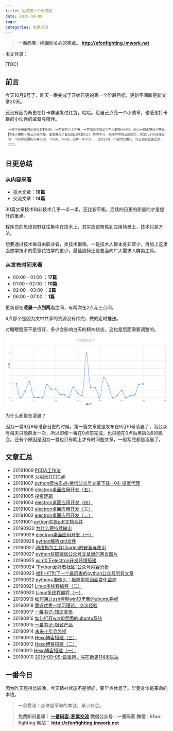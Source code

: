 ```yaml
---
title: 达成第一个小成就
date: 2019-10-09
tags: 
categories: 积累交流
---
```


> **一番码客 : 挖掘你关心的亮点。**
> **http://efonfighting.imwork.net**

本文目录：

[TOC]

## 前言

今天10月9号了，昨天一番完成了开始日更的第一个阶段目标，更新不间断更新文章30天。

还没有因为断更在打卡群里发过红包，哈哈。给自己点亮一个小勋章，也感谢打卡群的小伙伴的监督与陪伴。

![](2019-10-09-达成第一个小成就\1570631293173.png)

<!--more-->

## 日更总结

### **从内容来看**

* 技术文章：**16篇**
* 交流文章：**14篇**

30篇文章技术和非技术几乎一半一半，还比较平衡。后续的日更的质量的才是提升的重点。

程序员的思维视野往往集中在技术上，其实应该聚焦到应用场景上，技术只是方法。

想要通过技术做自由职业者，卖技术很难。一是技术人群本身非常少，再加上这里面想学技术的愿意花钱学的更少，最佳选择还是要面向广大需求人群卖工具。

### **从发布时间来看**

* 00:00 - 01:00 ：**17篇**
* 01:00 - 02:00 ：**10篇**
* 02:00 - 03:00 ：**2篇**
* 06:00 - 07:00 ：**1篇**

更新都在**凌晨一点到两点**之间，有两次在2点与三点间。

6点那个是因为文中共享的资源没有传完，做的定时推送。

对睡眠健康不是很好，多少会影响白天的精神状态，这也是后面需要调整的。

![1570634168898](2019-10-09-达成第一个小成就\xiaochengjiu02.png)

为什么都是在凌晨？

因为一番9月9号准备日更的时候，第一篇文章就是发布在9月10号凌晨了，而公众号每天只能群发一次，所以即使一番在0点前完成，也只能在0点后用第2点的机会。还有个原因是因为一番也只有晚上才有时间些文章，一般写完都是凌晨了。



## 文章汇总

* 20191009	[PCDA工作法](http://mp.weixin.qq.com/s?__biz=MjM5MjE4NDEzMg==&mid=2652677251&idx=1&sn=4cdc61326d6368bf8c243a06dbed9977&chksm=bd4226a88a35afbe86552a805f7f0917b62d9611a2b3ce0b856f38fc0f856d447ee494c47001&scene=27#wechat_redirect) 
* 20191008	[为明天打打Call](http://mp.weixin.qq.com/s?__biz=MjM5MjE4NDEzMg==&mid=2652677247&idx=1&sn=a0f6aca292bb3045648dcf7b97d0551e&chksm=bd4226548a35af421ec1722b57dcfb3458172ba348e99a8e10a110b1d6f0a9e3c0f6da56a35a&scene=27#wechat_redirect) 
* 20191007	[python爬虫实战-微信公众号文章下载--04-设置代理](http://mp.weixin.qq.com/s?__biz=MjM5MjE4NDEzMg==&mid=2652677234&idx=1&sn=08f3ab0b945caf5e41a3edf1268a0681&chksm=bd4226598a35af4f9e0cc67a4b170198493f433433a4a6896ee21d2af16342c7319323b43e62&scene=27#wechat_redirect) 
* 20191006	[electron桌面应用开发（五）](http://mp.weixin.qq.com/s?__biz=MjM5MjE4NDEzMg==&mid=2652677230&idx=1&sn=24532a14234a756dd2b695012d1ad0d0&chksm=bd4226458a35af532b8b02e77c4537b52a08833b8c818c58a9947f0a380735e1f5943401e642&scene=27#wechat_redirect) 
* 20191005	[投资逻辑](http://mp.weixin.qq.com/s?__biz=MjM5MjE4NDEzMg==&mid=2652677225&idx=1&sn=fcfe71ceaf3fcede75628bef3cc0d0f2&chksm=bd4226428a35af54e5fc98b3249d2dadec722056ac67fd925a409e07762e882960775ae1cd55&scene=27#wechat_redirect) 
* 20191004	[electron桌面应用开发（四）](http://mp.weixin.qq.com/s?__biz=MjM5MjE4NDEzMg==&mid=2652677221&idx=1&sn=41b1c99281f99153185cc48584431b6f&chksm=bd42264e8a35af585b0bc0a76a62881b247f7e933f83a09da470f76227578045c5f35e229811&scene=27#wechat_redirect) 
* 20191003	[electron桌面应用开发（三）](http://mp.weixin.qq.com/s?__biz=MjM5MjE4NDEzMg==&mid=2652677215&idx=1&sn=d21773f4fb80b5f93b79b9be1dc5b8b9&chksm=bd4226748a35af62033092cb53a3055c5c6759acd84de4c321f5e17f04e1596588a347e87a69&scene=27#wechat_redirect) 
* 20191002	[electron桌面应用开发（二）](http://mp.weixin.qq.com/s?__biz=MjM5MjE4NDEzMg==&mid=2652677211&idx=1&sn=98c758d032a7a6bf63c4f817f66dde02&chksm=bd4226708a35af666747459728bd019c99d85b6310bb81280564a440f37156cea6a83ee68f10&scene=27#wechat_redirect) 
* 20191001	[python实现pdf文档合并](http://mp.weixin.qq.com/s?__biz=MjM5MjE4NDEzMg==&mid=2652677204&idx=1&sn=2515af4c01f9397397627c52113185a3&chksm=bd42267f8a35af69d354ecc231c8f2f5144c8f47b233b9dc60d90b67b19e4a664148f1ec8622&scene=27#wechat_redirect) 
* 20190930	[为什么要持续输出](http://mp.weixin.qq.com/s?__biz=MjM5MjE4NDEzMg==&mid=2652677199&idx=1&sn=7574f144c1c967268f993120389eb7df&chksm=bd4226648a35af72cbc1acb3ef0325d14e3b9b9aece44316db127dabc9e35f2515b07fdff662&scene=27#wechat_redirect) 
* 20190929	[electron桌面应用开发（一）](http://mp.weixin.qq.com/s?__biz=MjM5MjE4NDEzMg==&mid=2652677195&idx=1&sn=9b2c871e0aaa405b0ad23938681ba401&chksm=bd4226608a35af76799a268f983adc36488d3c88ac750f1b94426adef6d46f46c3a7b2ed1d44&scene=27#wechat_redirect) 
* 20190928	[python解析xml文件](http://mp.weixin.qq.com/s?__biz=MjM5MjE4NDEzMg==&mid=2652677190&idx=1&sn=4b87157fbf7d781673d597dd5d37019d&chksm=bd42266d8a35af7bac2b1adb25dd0bbd7e73c3f585fa0dcaaac00561df43da15b12bc953fbc8&scene=27#wechat_redirect) 
* 20190927	[网络抓包工具Charles的安装与使用](http://mp.weixin.qq.com/s?__biz=MjM5MjE4NDEzMg==&mid=2652677185&idx=1&sn=ecf8a6caaf8dc4b7e1023a963b1467b2&chksm=bd42266a8a35af7ca274e1497bde2c8e3fa78ac59ec52c4271a2857e0e630dc3c3f593aefd5d&scene=27#wechat_redirect) 
* 20190927	[python获取微信公众号文章里的网页图片](http://mp.weixin.qq.com/s?__biz=MjM5MjE4NDEzMg==&mid=2652677185&idx=2&sn=4ad82bf077ab175b16f99e2255da3152&chksm=bd42266a8a35af7ca32e00a9514799bf7313e53078ab696057be5105ad1bb4e36aab06c0b62d&scene=27#wechat_redirect) 
* 20190925	[win10下electron开发环境搭建](http://mp.weixin.qq.com/s?__biz=MjM5MjE4NDEzMg==&mid=2652677164&idx=1&sn=64174d26b5aea8309683dc6ae63b64ed&chksm=bd4226078a35af11b8990558d07c7af622c1054590ed63049025a7f680867b1772fc614c2370&scene=27#wechat_redirect) 
* 20190924	[“Python爱好者社区”公众号内容分析](http://mp.weixin.qq.com/s?__biz=MjM5MjE4NDEzMg==&mid=2652677156&idx=1&sn=29a124fe1daa5b0761ba5a9191eec48f&chksm=bd42260f8a35af193104f02505f98f1f0ea86d6a91f73eb397fc00f8d6a0a702f6de64a8770c&scene=27#wechat_redirect) 
* 20190923	[福利-打包了一个最厉害的python公众号所有文章](http://mp.weixin.qq.com/s?__biz=MjM5MjE4NDEzMg==&mid=2652677147&idx=1&sn=3dd90e5b0d629d696fec0ca3dbcba574&chksm=bd4226308a35af26d2fddaf28e6414ed6431d4c54f55eda7f1843c7ebb60d1e76242ce5efcc4&scene=27#wechat_redirect) 
* 20190922	[python+摄像头：极简实现画面变化监测](http://mp.weixin.qq.com/s?__biz=MjM5MjE4NDEzMg==&mid=2652677137&idx=1&sn=897d08060e74b6528aaf379ef4985ea9&chksm=bd42263a8a35af2c87dbeb3ce9c7ea282ff7aa7b2f71ed7280d54ba4b2504f1441ed8d40283a&scene=27#wechat_redirect) 
* 20190921	[Linux多线程编程（二）](http://mp.weixin.qq.com/s?__biz=MjM5MjE4NDEzMg==&mid=2652677132&idx=1&sn=cfd38cdc4905290b6df49aecc67e32ba&chksm=bd4226278a35af3158e7dc1a8ad51abca742b0e4c3819692aecd581260b937b30902b41ee57f&scene=27#wechat_redirect) 
* 20190920	[Linux多线程编程（一）](http://mp.weixin.qq.com/s?__biz=MjM5MjE4NDEzMg==&mid=2652677128&idx=1&sn=6a50300557930b919986ce7367a3bb0a&chksm=bd4226238a35af3522361bb9423f32625da7c3209c1c4162ae4f958264f31502dcd79422b848&scene=27#wechat_redirect) 
* 20190919	[如何通过ssh控制win10里面的ubuntu系统](http://mp.weixin.qq.com/s?__biz=MjM5MjE4NDEzMg==&mid=2652677122&idx=1&sn=a2b5afa9607ad7db828a48d8af835745&chksm=bd4226298a35af3f91d1b19c9f70c38e04985f7b33eae8a2932de8545a7af57286c25d99dd4b&scene=27#wechat_redirect) 
* 20190918	[靠近优秀--学习理论、交流经验](http://mp.weixin.qq.com/s?__biz=MjM5MjE4NDEzMg==&mid=2652677110&idx=1&sn=c8da311881a9e27bd573f011ad01f4db&chksm=bd4221dd8a35a8cbb1d3d6cf9605efb70e155719c136eec654902ff04c6148960e63803440b8&scene=27#wechat_redirect) 
* 20190917	[一番书记-知识变现](http://mp.weixin.qq.com/s?__biz=MjM5MjE4NDEzMg==&mid=2652677104&idx=1&sn=0ed8fa17af7a27ef33d24e5343253d57&chksm=bd4221db8a35a8cd67bc26bb8de0dec01f5ebdd63ec75ef0ea63a9ba5f34731b9a97f768eb44&scene=27#wechat_redirect) 
* 20190916	[如何打开win10里面的ubuntu系统](http://mp.weixin.qq.com/s?__biz=MjM5MjE4NDEzMg==&mid=2652677096&idx=1&sn=3e37b2b08d43c7c46d1745c23a221471&chksm=bd4221c38a35a8d5649fb1607ded7cdacf8817eb5c31d17bc25694833a28772e8ddff32aed43&scene=27#wechat_redirect) 
* 20190915	[一番书记-极致产品](http://mp.weixin.qq.com/s?__biz=MjM5MjE4NDEzMg==&mid=2652677086&idx=1&sn=f4e889b14e424a8af8978e7ad5823fb3&chksm=bd4221f58a35a8e3adddb9c9863e248b8bf019e73afbaea79e6c1fcd2f7b312cefa514ef4b1f&scene=27#wechat_redirect) 
* 20190914	[未来十年会怎样](http://mp.weixin.qq.com/s?__biz=MjM5MjE4NDEzMg==&mid=2652677080&idx=1&sn=03e5ef3348e986bfb6d9c781e7a5bf99&chksm=bd4221f38a35a8e5d10a1d0552cc6518f2df3ddd66ce9a6ff64eab5d567bfe5b5c1c53aec8d5&scene=27#wechat_redirect) 
* 20190913	[Hexo博客搭建（三）](http://mp.weixin.qq.com/s?__biz=MjM5MjE4NDEzMg==&mid=2652677075&idx=1&sn=c9ab6d28643cfbfe637c04dd9565a5fe&chksm=bd4221f88a35a8ee0770e0a1521da1d74033215cfd6e1151bee0ec58dfc4bee73926351cae16&scene=27#wechat_redirect) 
* 20190912	[Hexo博客搭建（二）](http://mp.weixin.qq.com/s?__biz=MjM5MjE4NDEzMg==&mid=2652677066&idx=1&sn=f96b96fe9f0e1d03928ac0b0408589d9&chksm=bd4221e18a35a8f7b5a232e13b473ccd002f31975aa2643cbd73daf73f206a7b1a63199f73a6&scene=27#wechat_redirect) 
* 20190911	[Hexo博客搭建（一）](http://mp.weixin.qq.com/s?__biz=MjM5MjE4NDEzMg==&mid=2652677061&idx=1&sn=7ce98cdd4a3f1b187b8971e21311fbf3&chksm=bd4221ee8a35a8f89f243285dd0087a765f14d46ba910505c2b9674e2bfbd7d9389be7a04b91&scene=27#wechat_redirect) 
* 20190910	[2019-09-09-说坚持，写在断更114天以后](http://mp.weixin.qq.com/s?__biz=MjM5MjE4NDEzMg==&mid=2652677057&idx=1&sn=6987f350929f66da25060b86a4a58d84&chksm=bd4221ea8a35a8fc7c2a52f9ebc1d311904d966d5bb1364887aaf0c869342e2d411a844c84c1&scene=27#wechat_redirect) 

## 一番今日

因为昨天睡得比较晚，今天精神状态不是很好，要早点休息了。毕竟身体是革命的本钱。



> 一番雾语：身体是革命的本钱，早点休息。



> **免费知识星球： [一番码客-积累交流]([wwww](https://t.zsxq.com/NRVBURr))**
> **微信公众号：一番码客**
> **微信：Efon-fighting**
> **网站： http://efonfighting.imwork.net**